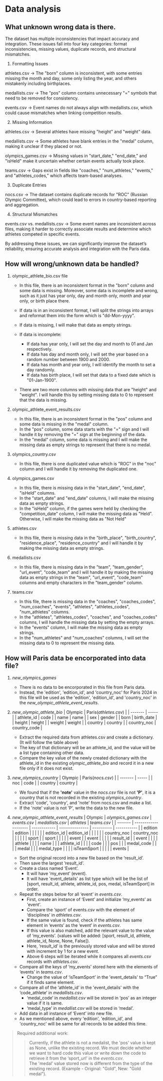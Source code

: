 # Data analysis

## What unknown wrong data is there.

The dataset has multiple inconsistencies that impact accuracy and integration. These issues fall into four key categories: format inconsistencies, missing values, duplicate records, and structural mismatches.

1) Formatting Issues

athletes.csv → The "born" column is inconsistent, with some entries missing the month and day, some only listing the year, and others mistakenly including birthplaces.

medallists.csv → The "pos" column contains unnecessary "=" symbols that need to be removed for consistency.

events.csv → Event names do not always align with medallists.csv, which could cause mismatches when linking competition results.

2) Missing Information

athletes.csv → Several athletes have missing "height" and "weight" data.

medallists.csv → Some athletes have blank entries in the "medal" column, making it unclear if they placed or not.

olympics_games.csv → Missing values in "start_date," "end_date," and "isHeld" make it uncertain whether certain events actually took place.

teams.csv → Gaps exist in fields like "coaches," "num_athletes," "events," and "athletes_codes," which affects team-based analyses.

3) Duplicate Entries

nocs.csv → The dataset contains duplicate records for "ROC" (Russian Olympic Committee), which could lead to errors in country-based reporting and aggregation.

4) Structural Mismatches

events.csv vs. medallists.csv → Some event names are inconsistent across files, making it harder to correctly associate results and determine which athletes competed in specific events.

By addressing these issues, we can significantly improve the dataset’s reliability, ensuring accurate analysis and integration with the Paris data.

## How will wrong/unknown data be handled?

1. olympic_athlete_bio.csv file

   - In this file, there is an inconsistent format in the "born" column and some data is missing. Moreover, some data is incomplete and wrong, such as it just has year only, day and month only, month and year only, or birth place there.
   - If data is in an inconsistent format, I will split the strings into arrays and reformat them into the form which is "dd-Mon-yyyy".
   - If data is missing, I will make that data as empty strings.
   - If data is incomplete:

     - If data has year only, I will set the day and month to 01 and Jan respectively.
     - If data has day and month only, I will set the year based on a random number between 1900 and 2000.
     - If data has month and year only, I will identify the month to set a day randomly.
     - If data has birth place, I will set that data to a fixed date which is "01-Jan-1900".

   - There are two more columns with missing data that are "height" and "weight". I will handle this by setting missing data to 0 to represent that the data is missing.

2. olympic_athlete_event_results.csv

   - In this file, there is an inconsistent format in the "pos" column and some data is missing in the "medal" column.
   - In the "pos" column, some data starts with the "=" sign and I will handle it by removing the "=" sign at the beginning of the data.
   - In the "medal" column, some data is missing and I will make the missing data as empty strings to represent that there is no medal.

3. olympics_country.csv

   - In this file, there is one duplicated value which is "ROC" in the "noc" column and I will handle it by removing the duplicated one.

4. olympics_games.csv

   - In this file, there is missing data in the "start_date", "end_date", "isHeld" columns.
   - In the "start_date" and "end_date" columns, I will make the missing data as empty strings.
   - In the "isHeld" column, if the games were held by checking the "competition_date" column, I will make the missing data as "Held". Otherwise, I will make the missing data as "Not Held"

5. athletes.csv

   - In this file, there is missing data in the "birth_place", "birth_country", "residence_place", "residence_country" and I will handle it by making the missing data as empty strings.

6. medallists.csv

   - In this file, there is missing data in the "team", "team_gender", "url_event", "code_team" and I will handle it by making the missing data as empty strings in the "team", "url_event", "code_team" columns and empty characters in the "team_gender" column.

7. teams.csv

   - In this file, there is missing data in the "coaches", "coaches_codes", "num_coaches", "events", "athletes", "athletes_codes", "num_athletes" columns.
   - In the "athletes", "athletes_codes", "coaches", and "coaches_codes" columns, I will handle the missing data by setting the empty arrays.
   - In the "events" column, I will make the missing data as empty strings.
   - In the "num_athletes" and "num_coaches" columns, I will set the missing data to 0 to represent the missing data.

## How will Paris data be encorporated into data file?

1. _new_olympics_games_

   - There is no data to be encorporated in this file from Paris data.
   - Instead, the 'edition', 'edition_id', and 'country_noc' for Paris 2024 in this file will be used as the 'edition', 'edition_id', and 'country_noc' in the *new_olympic_athlete_event_results*.

2. _new_olympic_athlete_bio_
   | Olympic | Paris(_athletes.csv_) |
   | ------- | ----- |
   | athlete_id | code |
   | name | name |
   | sex | gender |
   | born | birth_date |
   | height | height |
   | weight | weight |
   | country | country |
   | country_noc | country_code |

   - Extract the required data from athletes.csv and create a dictionary. (It will follow the table above)
   - The key of that dictionary will be an athlete_id, and the value will be a list type containing other data.
   - Compare the key value of the newly created dictionary with the athlete_id in the existing *olympic_athlete_bio* and record it in a new file only if it does not exist.

3. _new_olympics_country_
   | Olympic | Paris(_nocs.csv_) |
   | ------- | ----- |
   | noc | code |
   | country | country |

   - We found that if the **'note'** value in the _nocs.csv_ file is not **'P'**, it is a country that is not recorded in the existing _olympics_country_.
   - Extract 'code', 'country', and 'note' from nocs.csv and make a list.
   - If the 'note' value is not 'P', write the data to the new file.

4. _new_olympic_athlete_event_results_
   | Olympic | _olympics_games.csv_ | _events.csv_ | _medallists.csv_ | _athletes_ | _teams.csv_ |
   | ------- | -------------------- | ------------ | --------------- | ---------- | ----------- |
   | edition | edition | | | | |
   | edition_id | edition_id | | | | |
   | country_noc | country_noc | | | | |
   | sport | | sport | | | |
   | event | | event | | | |
   | result_id | | event | | | |
   | athlete | | | | name | |
   | athlete_id | | | | code | |
   | pos | | | medal_code | | |
   | medal | | | medal_type | | |
   | isTeamSport | | | | | events |

   - Sort the original record into a new file based on the ‘result_id’.
   - Then save the largest ‘result_id’.
   - Create a class named ‘Event’.
     - It will have ‘my_event’ (event).
     - It will have 'event_details' as list type which will be the list of [sport, result_id, athlete, athlete_id, pos, medal, isTeamSport] in order.
   - Repeat the steps below for all ‘event’ in *events.csv*.
     - First, create an instance of ‘Event’ and initialize ‘my_events’ as 'event'.
     - Compare the ‘sport’ of events.csv with the element of ‘disciplines’ in *athletes.csv*.
     - If the same value is found, check if the athletes has same element in ‘events’ as the ‘event’ in *events.csv*.
     - If this value is also matched, add the relevant value to the value of ‘my_events’. (values will be added: [sport, result_id, athlete, athlete_id, None, None, False]).
     - Here, ‘result_id’ is the previously stored value and will be stored with increment by 1 for a new event.
     - Above 6 steps will be iterated while it compares all *events.csv* records with *athletes.csv*.
   - Compare all the keys of ‘my_events’ stored here with the elements of ‘events’ in *teams.csv*.
     - Change the value of ‘isTeamSport’ in the 'event_details' to “True” if it finds same element.
   - Compare all of the ‘athlete_id’ in the 'event_details' with the ‘code_athlete’ in *medallists.csv*.
     - ‘medal_code’ in *medallist.csv* will be stored in ‘pos’ as an integer value if it is same.
     - ‘medal_type’ in *medallist.csv* will be stored in ‘medal’.
   - Add data in all instance of ‘Event’ into new file.
   - As we mentioned above, every 'edition', 'edition_id', and 'country_noc' will be same for all records to be added this time.

>  Required additional work:
>    > Currently, if the athlete is not a medalist, the 'pos' value is kept as None, unlike the existing record. We must decide whether we want to hard code this value or write down the code to retrieve it from the ‘sport_url’ in the *events.csv*.   
>    > The 'medal’ value stored now is different from the type of the existing record. (Example - Original: "Gold", New: "Gold medal").
